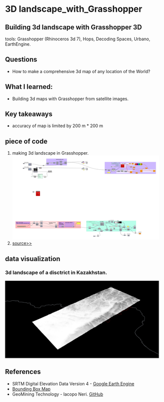 # 3D landscape_with_Grasshopper</br>
## Building 3d landscape with Grasshopper 3D</br>
tools: Grasshopper (Rhinoceros 3d 7), Hops, Decoding Spaces, Urbano, EarthEngine.

## Questions
- How to make a comprehensive 3d map of any location of the World?

## What I learned: 
- Building 3d maps with Grasshopper from satellite images.

## Key takeaways
- accuracy of map is limited by 200 m * 200 m

## piece of code
1. making 3d landscape in Grasshopper.</br> ![](def_stem_land.png)
2. [source>>](QQ_00.gh)


## data visualization
### 3d landscape of a disctrict in Kazakhstan.
![](ViewCapture20240228_170447.jpg)


##  References
- SRTM Digital Elevation Data Version 4  - [Google Earth Engine](https://developers.google.com/earth-engine/datasets/catalog/CGIAR_SRTM90_V4)
- [Bounding Box Map](https://boundingbox.klokantech.com/)
- GeoMining Technology - Iacopo Neri. [GitHub](https://github.com/neriiacopo/GeoMining-EE-Hops)
